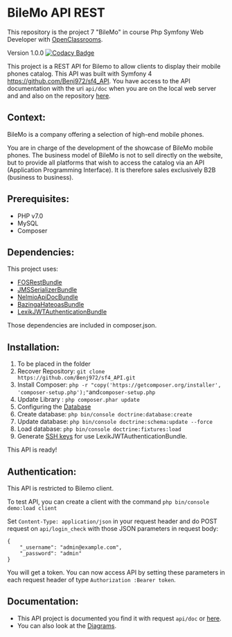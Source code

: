 BileMo API REST
===============

This repository is the project 7 "BileMo" in course Php Symfony Web Developer with [OpenClassrooms](https://openclassrooms.com).

Version 1.0.0
[![Codacy Badge](https://api.codacy.com/project/badge/Grade/daa9272cd8c74a2c887f2f2344c7add8)](https://www.codacy.com/app/Benj972/sf4_API?utm_source=github.com&amp;utm_medium=referral&amp;utm_content=Benj972/sf4_API&amp;utm_campaign=Badge_Grade)

This project is a REST API for Bilemo to allow clients to display their mobile phones catalog. This API was built with Symfony 4
https://github.com/Benj972/sf4_API.
You have access to the API documentation with the uri `api/doc` when you are on the local web server and and also on the repository [here](https://github.com/Benj972/sf4_API/blob/refactoring/docs/swagger.md).

Context:
--------
BileMo is a company offering a selection of high-end mobile phones.

You are in charge of the development of the showcase of BileMo mobile phones. The business model of BileMo is not to sell directly on the website, but to provide all platforms that wish to access the catalog via an API (Application Programming Interface). It is therefore sales exclusively B2B (business to business).

Prerequisites:
--------------
* PHP v7.0
* MySQL
* Composer

Dependencies:
-------------
This project uses:
* [FOSRestBundle](https://github.com/FriendsOfSymfony/FOSRestBundle)
* [JMSSerializerBundle](https://github.com/schmittjoh/JMSSerializerBundle)
* [NelmioApiDocBundle](https://github.com/nelmio/NelmioApiDocBundle)
* [BazingaHateoasBundle](https://github.com/willdurand/BazingaHateoasBundle)
* [LexikJWTAuthenticationBundle](https://github.com/lexik/LexikJWTAuthenticationBundle)

Those dependencies are included in composer.json.

Installation:
-------------
1. To be placed in the folder
2. Recover Repository: `git clone https://github.com/Benj972/sf4_API.git`
3. Install Composer: `php -r "copy('https://getcomposer.org/installer', 'composer-setup.php');"`and`composer-setup.php`
4. Update Library : `php composer.phar update`
5. Configuring the [Database](https://symfony.com/doc/current/doctrine.html)
6. Create database: `php bin/console doctrine:database:create`
7. Update database: `php bin/console doctrine:schema:update --force`
8. Load database: `php bin/console doctrine:fixtures:load`
9. Generate [SSH keys](https://github.com/lexik/LexikJWTAuthenticationBundle/blob/master/Resources/doc/index.md#installation) for use LexikJWTAuthenticationBundle.

This API is ready!

Authentication:
---------------
This API is restricted to Bilemo client.

To test API, you can create a client with the command `php bin/console demo:load client`

Set `Content-Type: application/json` in your request header and do POST request on `api/login_check` with those JSON parameters in request body:

    {
    	"_username": "admin@example.com",
    	"_password": "admin"
    }

You will get a token. You can now access API by setting these parameters in each request header of type `Authorization :Bearer token`.

Documentation:
--------------
* This API project is documented you find it with request `api/doc` or [here](https://github.com/Benj972/sf4_API/blob/refactoring/docs/swagger.md).
* You can also look at the [Diagrams](https://github.com/Benj972/sf4_API/tree/refactoring/diagram).